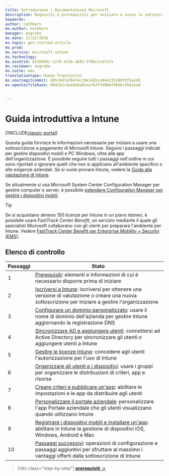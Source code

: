 ```yaml
---
title: Introduzione | Documentazione Microsoft
description: Requisiti e prerequisiti per iniziare a usare la sottoscrizione di Intune
keywords: 
author: nathbarn
ms.author: nathbarn
manager: angrobe
ms.date: 11/22/2016
ms.topic: get-started-article
ms.prod: 
ms.service: microsoft-intune
ms.technology: 
ms.assetid: d158503c-1276-422b-ab81-5f66c1cd7e7a
ms.reviewer: angrobe
ms.suite: ems
translationtype: Human Translation
ms.sourcegitcommit: d05c9d7a78474c19e142bca94e232289fbfba1d9
ms.openlocfilehash: 804c62c3ee840a01ee7b3f7d96bf984bc9501ea0


---
```



# <a name="intune-quick-start-guide"></a>Guida introduttiva a Intune

[!INCLUDE[classic-portal](../includes/classic-portal.md)]

Questa guida fornisce le informazioni necessarie per iniziare a usare una sottoscrizione a pagamento di Microsoft Intune. Seguire i passaggi indicati per gestire dispositivi mobili e PC Windows, oltre alle app dell'organizzazione. È possibile seguire tutti i passaggi nell'ordine in cui sono riportati o ignorare quelli che non si applicano all'ambiente specifico o alle esigenze aziendali. Se si vuole provare Intune, vedere la [Guida alla valutazione di Intune](/intune/understand-explore/get-started-with-a-30-day-trial-of-microsoft-intune).  

Se attualmente si usa Microsoft System Center Configuration Manager per gestire computer e server, è possibile [estendere Configuration Manager per gestire i dispositivi mobili](https://docs.microsoft.com/sccm/mdm/understand/choose-between-standalone-intune-and-hybrid-mobile-device-management).

>[!TIP]
>Se si acquistano almeno 150 licenze per Intune in un piano idoneo, è possibile usare *FastTrack Center Benefit*, un servizio mediante il quale gli specialisti Microsoft collaborano con gli utenti per preparare l'ambiente per Intune. Vedere [FastTrack Center Benefit per Enterprise Mobility + Security (EMS)](https://docs.microsoft.com/enterprise-mobility-security/Solutions/enterprise-mobility-fasttrack-program).

## <a name="checklist"></a>Elenco di controllo

| Passaggi | Stato  |
| ------------- |-------------|
| 1  | [Prerequisiti](what-to-know-before-you-start-microsoft-intune.md): elementi e informazioni di cui è necessario disporre prima di iniziare|
| 2 |  [Iscriversi a Intune](start-with-a-paid-subscription-to-microsoft-intune-step-1.md): iscriversi per ottenere una versione di valutazione o creare una nuova sottoscrizione per iniziare a gestire l'organizzazione   |  
| 3 | [Configurare un dominio personalizzato](start-with-a-paid-subscription-to-microsoft-intune-step-2.md): usare il nome di dominio dell'azienda per gestire Intune aggiornando la registrazione DNS   |
| 4 | [Sincronizzare AD e aggiungere utenti](start-with-a-paid-subscription-to-microsoft-intune-step-3.md): connettersi ad Active Directory per sincronizzare gli utenti o aggiungere utenti a Intune  |
| 5 | [Gestire le licenze Intune](start-with-a-paid-subscription-to-microsoft-intune-step-4.md): concedere agli utenti l'autorizzazione per l'uso di Intune|
| 6 | [Organizzare gli utenti e i dispositivi](start-with-a-paid-subscription-to-microsoft-intune-step-5.md): usare i gruppi per organizzare le distribuzioni di criteri, app e risorse |
| 7 | [Creare criteri e pubblicare un'app](start-with-a-paid-subscription-to-microsoft-intune-step-6.md): abilitare le impostazioni e le app da distribuire agli utenti |
| 8 | [Personalizzare il portale aziendale](start-with-a-paid-subscription-to-microsoft-intune-step-7.md): personalizzare l'app Portale aziendale che gli utenti visualizzano quando utilizzano Intune  |
| 9 | [Registrare i dispositivi mobili e installare un'app](start-with-a-paid-subscription-to-microsoft-intune-step-8.md): abilitare in Intune la gestione di dispositivi iOS, Windows, Android e Mac |
|10 | [Passaggi successivi](post-configuration-tasks.md): operazioni di configurazione e passaggi aggiuntivi per sfruttare al massimo i vantaggi offerti dalla sottoscrizione di Intune|


>[!div class="step-by-step"]
[**prerequisiti** &rarr;](what-to-know-before-you-start-microsoft-intune.md)



<!--HONumber=Jan17_HO2-->


